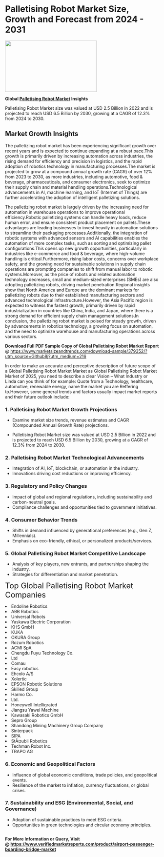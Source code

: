 <H1>Palletising Robot Market Size, Growth and Forecast from 2024 - 2031</H1><img class="aligncenter size-medium wp-image-584254" src="https://thirdeyenews.in/wp-content/uploads/2024/09/Global-Market-Research-300x168.jpeg" alt="" width="300" height="168" /><p><strong>Global&nbsp;<a href="https://www.marketsizeandtrends.com/download-sample/379352/?utm_source=Github8j?utm_medium=216">Palletising Robot Market</a> Insights</strong></p><p>Palletising Robot Market size was valued at USD 2.5 Billion in 2022 and is projected to reach USD 6.5 Billion by 2030, growing at a CAGR of 12.3% from 2024 to 2030.</p><p><h2>Market Growth Insights</h2> <p>The palletizing robot market has been experiencing significant growth over recent years and is expected to continue expanding at a robust pace.This growth is primarily driven by increasing automation across industries, the rising demand for efficiency and precision in logistics, and the rapid adoption of robotics technology in manufacturing processes.The market is projected to grow at a compound annual growth rate (CAGR) of over 12% from 2023 to 2030, as more industries, including automotive, food & beverage, pharmaceuticals, and consumer electronics, seek to optimize their supply chain and material handling operations.Technological advancements in AI, machine learning, and IoT (Internet of Things) are further accelerating the adoption of intelligent palletizing solutions.</p> <p>The palletizing robot market is largely driven by the increasing need for automation in warehouse operations to improve operational efficiency.Robotic palletizing systems can handle heavy loads, reduce human error, and ensure consistent product placement on pallets.These advantages are leading businesses to invest heavily in automation solutions to streamline their packaging processes.Additionally, the integration of robotic systems with advanced sensors and AI capabilities enables the automation of more complex tasks, such as sorting and optimizing pallet configurations.This opens up new growth opportunities, particularly in industries like e-commerce and food & beverage, where high-volume handling is critical.Furthermore, rising labor costs, concerns over workplace safety, and the growing need for sustainable solutions in supply chain operations are prompting companies to shift from manual labor to robotic systems.Moreover, as the price of robots and related automation technology decreases, small and medium-sized enterprises (SMEs) are also adopting palletizing robots, driving market penetration.Regional insights show that North America and Europe are the dominant markets for palletizing robots due to their established manufacturing sectors and advanced technological infrastructure.However, the Asia Pacific region is expected to witness the fastest growth, primarily driven by rapid industrialization in countries like China, India, and Japan, where there is a strong demand for efficient supply chain management solutions.In conclusion, the palletizing robot market is poised for steady growth, driven by advancements in robotics technology, a growing focus on automation, and the need to optimize warehouse and manufacturing operations across various sectors.</p> <p><span class=""><strong>Download Full PDF Sample Copy of Global Palletising Robot Market Report</strong> @ <a href="https://www.marketsizeandtrends.com/download-sample/379352/?utm_source=Github8j?utm_medium=216" target="_blank">https://www.marketsizeandtrends.com/download-sample/379352/?utm_source=Github8j?utm_medium=216</a></span></p><p>In order to make an accurate and perceptive description of future scope of a Global&nbsp;Palletising Robot Market Market as Global&nbsp;Palletising Robot Market Market of 2025, you need to describe a clear Vision &ndash; What Industry or Linda can you think of for example: Quote from a Technology, healthcare, automotive, renewable energy, name the market you are Reffering to.However, some general trends and factors usually impact market reports and their future outlook include:</p><h3>1.&nbsp;<strong>Palletising Robot Market Growth Projections</strong></h3><ul><li>Examine market size trends, revenue estimates and CAGR (Compounded Annual Growth Rate) projections.</li><li><p>Palletising Robot Market size was valued at USD 2.5 Billion in 2022 and is projected to reach USD 6.5 Billion by 2030, growing at a CAGR of 12.3% from 2024 to 2030.</p></li></ul><h3>2.&nbsp;<strong>Palletising Robot Market Technological Advancements</strong></h3><ul><li>Integration of AI, IoT, blockchain, or automation in the industry.</li><li>Innovations driving cost reductions or improving efficiency.</li></ul><h3>3.&nbsp;<strong>Regulatory and Policy Changes</strong></h3><ul><li>Impact of global and regional regulations, including sustainability and carbon-neutral goals.</li><li>Compliance challenges and opportunities tied to government initiatives.</li></ul><h3>4.&nbsp;<strong>Consumer Behavior Trends</strong></h3><ul><li>Shifts in demand influenced by generational preferences (e.g., Gen Z, Millennials).</li><li>Emphasis on eco-friendly, ethical, or personalized products/services.</li></ul><h3>5.&nbsp;<strong>Global Palletising Robot Market Competitive Landscape</strong></h3><ul><li>Analysis of key players, new entrants, and partnerships shaping the industry.</li><li>Strategies for differentiation and market penetration.</li></ul><p data-pm-slice="1 1 []"><span style="color: inherit; font-family: inherit; font-size: 25px;">Top Global Palletising Robot Market Companies</span></p><div class="" data-test-id=""><p><li>Endoline Robotics</li><li> ABB Robotics</li><li> Universal Robots</li><li> Yaskawa Electric Corporation</li><li> KHS GmbH</li><li> KUKA</li><li> OKURA Group</li><li> Rozum Robotics</li><li> ACMI SpA</li><li> Chengdu Fuyu Technology Co.</li><li> Ltd</li><li> Comau</li><li> Easy robotics</li><li> Ehcolo A/S</li><li> Xolertic</li><li> EPSON Robotic Solutions</li><li> Skilled Group</li><li> Harmo Co.</li><li> Ltd.</li><li> Honeywell Intelligrated</li><li> Jiangsu Yawei Machine</li><li> Kawasaki Robotics GmbH</li><li> Sepro Group</li><li> Shandong Mining Machinery Group Company</li><li> Sinterpack</li><li> SIPA</li><li> StÃ¤ubli Robotics</li><li> Techman Robot Inc.</li><li> TRAPO AG</li></p></div><h3>6.&nbsp;<strong>Economic and Geopolitical Factors</strong></h3><ul><li>Influence of global economic conditions, trade policies, and geopolitical events.</li><li>Resilience of the market to inflation, currency fluctuations, or global crises.</li></ul><h3>7.&nbsp;<strong>Sustainability and ESG (Environmental, Social, and Governance)</strong></h3><ul><li>Adoption of sustainable practices to meet ESG criteria.</li><li>Opportunities in green technologies and circular economy principles.</li></ul><h2><strong style="font-size: 14px;">For More Information or Query, Visit @&nbsp;</strong><a style="background-color: #ffffff; font-size: 14px;" href="https://www.marketsizeandtrends.com/report/palletising-robot-market/" target="_blank">https://www.verifiedmarketreports.com/product/airport-passenger-boarding-bridge-market</a></h2>
